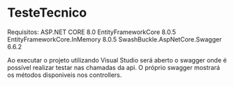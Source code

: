 # TesteTecnico

Requisitos: 
ASP.NET CORE 8.0
EntityFrameworkCore 8.0.5
EntityFrameworkCore.InMemory 8.0.5
SwashBuckle.AspNetCore.Swagger 6.6.2

Ao executar o projeto utilizando Visual Studio será aberto o swagger onde é possível realizar testar nas chamadas da api.
O próprio swagger mostrará os métodos disponiveis nos controllers.
